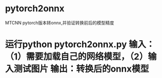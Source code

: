 # pytorch2onnx
MTCNN pytorch版本转onnx,并验证转换前后的模型精度
# 运行python pytorch2onnx.py  输入： （1）需要加载自己的网络模型，（2）输入测试图片   输出：转换后的onnx模型
